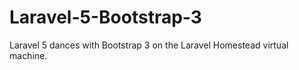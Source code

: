 # Laravel-5-Bootstrap-3
Laravel 5 dances with Bootstrap 3 on the Laravel Homestead virtual machine.
